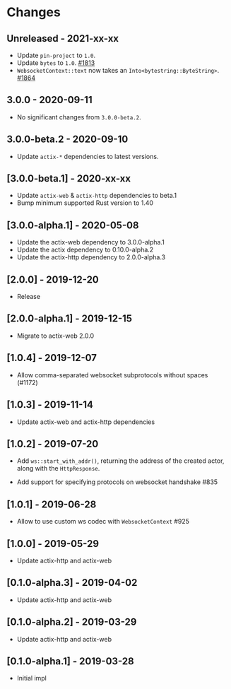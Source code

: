 # Changes

## Unreleased - 2021-xx-xx
* Update `pin-project` to `1.0`.
* Update `bytes` to `1.0`. [#1813]
* `WebsocketContext::text` now takes an `Into<bytestring::ByteString>`. [#1864]

[#1813]: https://github.com/actix/actix-web/pull/1813
[#1864]: https://github.com/actix/actix-web/pull/1864

## 3.0.0 - 2020-09-11
* No significant changes from `3.0.0-beta.2`.


## 3.0.0-beta.2 - 2020-09-10
* Update `actix-*` dependencies to latest versions.


## [3.0.0-beta.1] - 2020-xx-xx
* Update `actix-web` & `actix-http` dependencies to beta.1
* Bump minimum supported Rust version to 1.40


## [3.0.0-alpha.1] - 2020-05-08
* Update the actix-web dependency to 3.0.0-alpha.1
* Update the actix dependency to 0.10.0-alpha.2
* Update the actix-http dependency to 2.0.0-alpha.3

## [2.0.0] - 2019-12-20

* Release

## [2.0.0-alpha.1] - 2019-12-15

* Migrate to actix-web 2.0.0

## [1.0.4] - 2019-12-07

* Allow comma-separated websocket subprotocols without spaces (#1172)

## [1.0.3] - 2019-11-14

* Update actix-web and actix-http dependencies

## [1.0.2] - 2019-07-20

* Add `ws::start_with_addr()`, returning the address of the created actor, along
  with the `HttpResponse`.

* Add support for specifying protocols on websocket handshake #835

## [1.0.1] - 2019-06-28

* Allow to use custom ws codec with `WebsocketContext` #925

## [1.0.0] - 2019-05-29

* Update actix-http and actix-web

## [0.1.0-alpha.3] - 2019-04-02

* Update actix-http and actix-web

## [0.1.0-alpha.2] - 2019-03-29

* Update actix-http and actix-web

## [0.1.0-alpha.1] - 2019-03-28

* Initial impl
